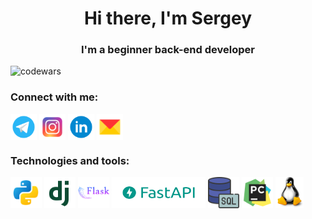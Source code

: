 <h1 align="center">Hi there, I'm Sergey </h1>
<h3 align="center">I'm a beginner back-end developer</h3>

![codewars](https://www.codewars.com/users/Kardashq/badges/small)

### Connect with me:
<p align="left">
<a href="https://t.me/kardashq" target="_blank"><img align="center" src="icons/telegram.png" alt="kardashq" height="42" width="42" /></a>
<a href="https://www.instagram.com/kardashq/" target="_blank"><img align="center" src="icons/instagram.png" alt="kardashq" height="42" width="42" /></a>
<a href="https://www.linkedin.com/in/kardashq/" target="blank"><img align="center" src="icons/linkedin.png" alt="kardashq" height="42" width="42" /></a>
<a href="mailto:kardashq@yandex.ru" target="blank"><img align="center" src="icons/Yandex_Mail.png" alt="kardashq" height="42" width="42" /></a>

  
### Technologies and tools:
<p align="left">
<img align="center" src="icons/icons8-питон-240.png" alt="python" height="50" width="50" /> 
<img align="center" src="icons/icons8-django-256.png" alt="django" height="50" width="50" /> 
<img align="center" src="icons/icons8-flask-256.png" alt="flask" height="50" width="50" /> 
<img align="center" src="icons/fastapi.png" alt="kardashq" height="50" width="150" />
<img align="center" src="icons/sql1.png" alt="sql" height="50" width="50" />
<img align="center" src="icons/icons8-pycharm-240.png" alt="pycharm" height="50" width="50" />
<img align="center" src="icons/LINUX-LOGO.png" alt="kardashq" height="50" width="45" />
  
  
 
